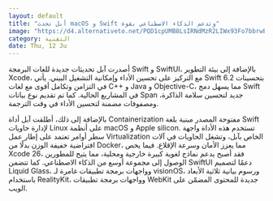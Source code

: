```yaml
---
layout: default
title: "أبل تحدث macOS و Swift وتدعم الذكاء الاصطناعي بقوة"
image: "https://d4.alternativeto.net/PQD1cpUMB8LsIRNdMzR2LIWx93Fo7bbrwEtGCu8tK4Q/rs:fill:1520:760:0/g:ce:0:0/YWJzOi8vZGlzdC9jb250ZW50LzE3NDk3NDkwOTg0MDgucG5n.png"
category: التقنية
date: Thu, 12 Ju
---
```


أصدرت آبل تحديثات جديدة للغات البرمجة Swift و SwiftUI، بالإضافة إلى بيئة التطوير Xcode، مع التركيز على تحسين الأداء وإمكانية التشغيل البيني. يأتي Swift 6.2 بتحسينات في التزامن وتكامل أقوى مع لغات C++ و Java و Objective-C، مما يسهل دمج Swift في المشاريع الحالية. كما تم تقديم نوع بيانات Span جديد لتحسين سلامة الذاكرة، ومصفوفات مضمنة لتحسين الأداء في وقت الترجمة.

بالإضافة إلى ذلك، أطلقت آبل أداة Containerization مفتوحة المصدر مبنية بلغة Swift لإدارة حاويات Linux على أنظمة macOS و Apple silicon. تستخدم هذه الأداة واجهة سطر أوامر تعتمد على إطار عمل Virtualization الخاص بآبل، وتشغل الحاويات في آلات افتراضية خفيفة الوزن بدلًا من Docker، مما يعزز الأمان وسرعة الإقلاع. فيما يخص Xcode 26، فقد أصبح يدعم نماذج لغوية كبيرة خارجية ومحلية، مما يتيح للمطورين الوصول إلى مجموعة أوسع من الذكاء الاصطناعي. كما تتضمن SwiftUI دعمًا لتصميم Liquid Glass، وواجهات برمجة تطبيقات غامرة لـ visionOS، ورسوم بيانية ثلاثية الأبعاد باستخدام RealityKit، وواجهات برمجة تطبيقات WebKit جديدة للمحتوى المضمّن على الويب.
